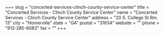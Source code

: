 +++
slug = "concerted-services-clinch-county-service-center"
title = "Concerted Services - Clinch County Service Center"
name = "Concerted Services - Clinch County Service Center"
address = "20 S. College St Rm. 13"
city = "Homerville"
state = "GA"
postal = "31634"
website = ""
phone = "912-285-6083"
fax = ""
+++
